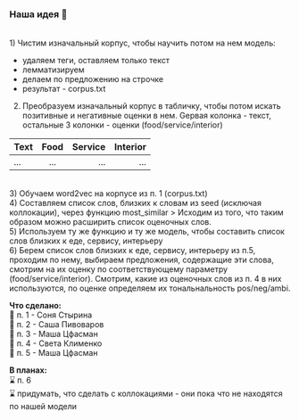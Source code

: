 ### Наша идея 🚽
<br /> 1) Чистим изначальный корпус, чтобы научить потом на нем модель: 
  * удаляем теги, оставляем только текст
  * лемматизируем
  * делаем по предложению на строчке
  * результат - corpus.txt

2) Преобразуем изначальный корпус в табличку, чтобы потом искать позитивные и негативные оценки в нем. Gервая колонка - текст, остальные 3 колонки - оценки (food/service/interior)

| Text | Food | Service | Interior |
| --- |:---:| ---:|-----:|
| ...|...| ...|...|

<br />
3) Обучаем word2vec на корпусе из п. 1 (corpus.txt)

<br />
4) Составляем список слов, близких к словам из seed (исключая коллокации), через функцию most_similar
> Исходим из того, что таким образом можно расширить список оценочных слов.

<br />
5) Используем ту же функцию и ту же модель, чтобы составить список слов близких к еде, сервису, интерьеру

<br />
6) Берем список слов близких к еде, сервису, интерьеру из п.5, проходим по нему, выбираем предложения, содержащие эти слова, смотрим на их оценку по соответствующему параметру (food/service/interior). Смотрим, какие из оценочных слов из п. 4 в них используются, по оценке определяем их тональнальность pos/neg/ambi.
<br />

**Что сделано:** <br />
🚀 п. 1 - Соня Стырина <br />
🚀 п. 2 - Саша Пивоваров <br />
🚀 п. 3 - Маша Цфасман <br />
🚀 п. 4 - Света Клименко <br />
🚀 п. 5 - Маша Цфасман <br />

**В планах:** <br />
⌛ п. 6 <br />
⌛ придумать, что сделать с коллокациями - они пока что не находятся по нашей модели <br />



